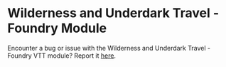 # Wilderness and Underdark Travel - Foundry Module
Encounter a bug or issue with the Wilderness and Underdark Travel - Foundry VTT module? Report it [here](https://github.com/xthesaintx/travelguides/issues).
